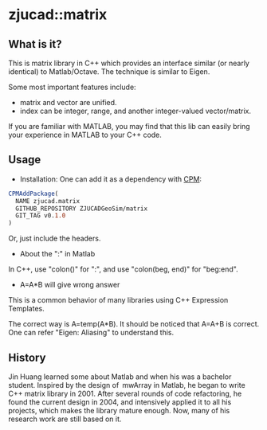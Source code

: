 # zjucad::matrix

## What is it?

This is matrix library in C++ which provides an interface similar (or
nearly identical) to Matlab/Octave.  The technique is similar to
Eigen.

Some most important features include:

* matrix and vector are unified.
* index can be integer, range, and another integer-valued vector/matrix.

If you are familiar with MATLAB, you may find that this lib can easily
bring your experience in MATLAB to your C++ code.

## Usage

* Installation: One can add it as a dependency with
[CPM](https://github.com/cpm-cmake/CPM.cmake):

```cmake
CPMAddPackage(
  NAME zjucad.matrix
  GITHUB_REPOSITORY ZJUCADGeoSim/matrix
  GIT_TAG v0.1.0
)
```

Or, just include the headers.

* About the ":" in Matlab

In C++, use "colon()" for ":", and use "colon(beg, end)" for "beg:end".

* A=A*B will give wrong answer

This is a common behavior of many libraries using C++ Expression
Templates.

The correct way is A=temp(A*B).  It should be noticed that A=A+B is
correct.  One can refer "Eigen: Aliasing" to understand this.

## History

Jin Huang learned some about Matlab and when his was a bachelor
student.  Inspired by the design of mwArray in Matlab, he began to
write C++ matrix library in 2001. After several rounds of code
refactoring, he found the current design in 2004, and intensively
applied it to all his projects, which makes the library mature enough.
Now, many of his research work are still based on it.
